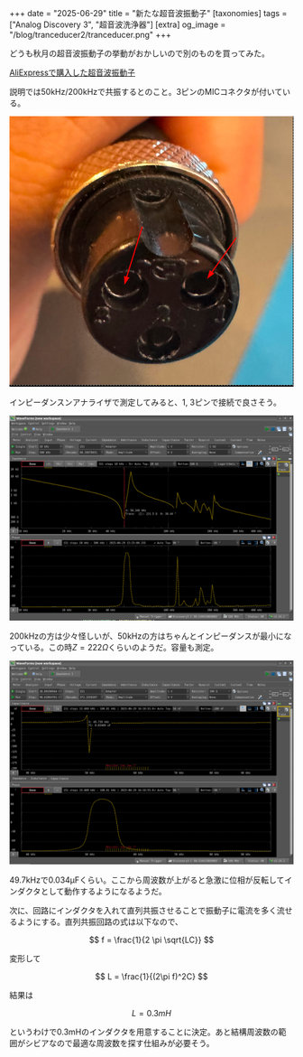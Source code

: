 +++
date = "2025-06-29"
title = "新たな超音波振動子"
[taxonomies]
tags = ["Analog Discovery 3", "超音波洗浄器"]
[extra]
og_image = "/blog/tranceducer2/tranceducer.png"
+++

どうも秋月の超音波振動子の挙動がおかしいので別のものを買ってみた。

[AliExpressで購入した超音波振動子](https://ja.aliexpress.com/item/1005008873671176.html)

説明では50kHz/200kHzで共振するとのこと。3ピンのMICコネクタが付いている。

![transducer](tranceducer.jpg)

インピーダンスンアナライザで測定してみると、1, 3ピンで接続で良さそう。

<a href="tranceducer.png" target="_blank">
  <img src="tranceducer.png" width="800" alt="クリックで拡大">
</a>

200kHzの方は少々怪しいが、50kHzの方はちゃんとインピーダンスが最小になっている。この時$Z=222Ω$くらいのようだ。容量も測定。

<a href="capacitance.png" target="_blank">
  <img src="capacitance.png" width="800" alt="クリックで拡大">
</a>

49.7kHzで0.034μFくらい。ここから周波数が上がると急激に位相が反転してインダクタとして動作するようになるようだ。

次に、回路にインダクタを入れて直列共振させることで振動子に電流を多く流せるようにする。直列共振回路の式は以下なので、

$$
f = \frac{1}{2 \pi \sqrt{LC}}
$$

変形して

$$
L = \frac{1}{(2\pi f)^2C}
$$

結果は

$$
L = 0.3mH
$$

というわけで0.3mHのインダクタを用意することに決定。あと結構周波数の範囲がシビアなので最適な周波数を探す仕組みが必要そう。
